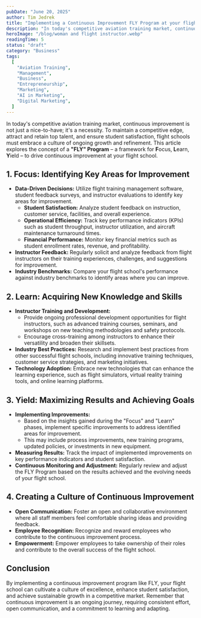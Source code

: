 ```yaml
---
pubDate: "June 20, 2025"
author: Tim Jedrek
title: "Implementing a Continuous Improvement FLY Program at your flight school"
description: "In today's competitive aviation training market, continuous improvement is not just a nice-to-have; it's a necessity. To maintain a competitive edge, attract and retain top talent, and ensure student satisfaction, flight schools must embrace a culture of ongoing growth and refinement. This article explores the concept of a FLY Program – a framework for Focus, Learn, Yield – to drive continuous improvement at your flight school"
heroImage: "/blog/woman and flight instructor.webp"
readingTime: 5
status: "draft"
category: "Business"
tags:
  [
    "Aviation Training",
    "Management",
    "Business",
    "Entrepreneurship",
    "Marketing",
    "AI in Marketing",
    "Digital Marketing",
  ]
---
```


In today's competitive aviation training market, continuous improvement is not just a nice-to-have; it's a necessity. To maintain a competitive edge, attract and retain top talent, and ensure student satisfaction, flight schools must embrace a culture of ongoing growth and refinement. This article explores the concept of a **"FLY" Program** – a framework for **F**ocus, **L**earn, **Y**ield – to drive continuous improvement at your flight school.

## 1. Focus: Identifying Key Areas for Improvement

- **Data-Driven Decisions:** Utilize flight training management software, student feedback surveys, and instructor evaluations to identify key areas for improvement.
  - **Student Satisfaction:** Analyze student feedback on instruction, customer service, facilities, and overall experience.
  - **Operational Efficiency:** Track key performance indicators (KPIs) such as student throughput, instructor utilization, and aircraft maintenance turnaround times.
  - **Financial Performance:** Monitor key financial metrics such as student enrollment rates, revenue, and profitability.
- **Instructor Feedback:** Regularly solicit and analyze feedback from flight instructors on their training experiences, challenges, and suggestions for improvement.
- **Industry Benchmarks:** Compare your flight school's performance against industry benchmarks to identify areas where you can improve.

## 2. Learn: Acquiring New Knowledge and Skills

- **Instructor Training and Development:**
  - Provide ongoing professional development opportunities for flight instructors, such as advanced training courses, seminars, and workshops on new teaching methodologies and safety protocols.
  - Encourage cross-training among instructors to enhance their versatility and broaden their skillsets.
- **Industry Best Practices:** Research and implement best practices from other successful flight schools, including innovative training techniques, customer service strategies, and marketing initiatives.
- **Technology Adoption:** Embrace new technologies that can enhance the learning experience, such as flight simulators, virtual reality training tools, and online learning platforms.

## 3. Yield: Maximizing Results and Achieving Goals

- **Implementing Improvements:**
  - Based on the insights gained during the "Focus" and "Learn" phases, implement specific improvements to address identified areas for improvement.
  - This may include process improvements, new training programs, updated policies, or investments in new equipment.
- **Measuring Results:** Track the impact of implemented improvements on key performance indicators and student satisfaction.
- **Continuous Monitoring and Adjustment:** Regularly review and adjust the FLY Program based on the results achieved and the evolving needs of your flight school.

## 4. Creating a Culture of Continuous Improvement

- **Open Communication:** Foster an open and collaborative environment where all staff members feel comfortable sharing ideas and providing feedback.
- **Employee Recognition:** Recognize and reward employees who contribute to the continuous improvement process.
- **Empowerment:** Empower employees to take ownership of their roles and contribute to the overall success of the flight school.

## Conclusion

By implementing a continuous improvement program like FLY, your flight school can cultivate a culture of excellence, enhance student satisfaction, and achieve sustainable growth in a competitive market. Remember that continuous improvement is an ongoing journey, requiring consistent effort, open communication, and a commitment to learning and adapting.
